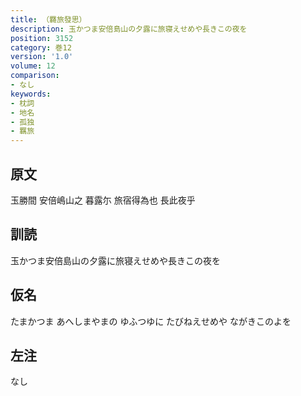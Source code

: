 ```yaml
---
title: （羇旅發思）
description: 玉かつま安倍島山の夕露に旅寝えせめや長きこの夜を
position: 3152
category: 巻12
version: '1.0'
volume: 12
comparison:
- なし
keywords:
- 枕詞
- 地名
- 孤独
- 羈旅
---
```


## 原文

玉勝間 安倍嶋山之 暮露尓 旅宿得為也 長此夜乎

## 訓読

玉かつま安倍島山の夕露に旅寝えせめや長きこの夜を

## 仮名

たまかつま あへしまやまの ゆふつゆに たびねえせめや ながきこのよを

## 左注

なし
